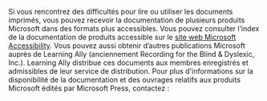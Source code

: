 Si vous rencontrez des difficultés pour lire ou utiliser les documents imprimés, vous pouvez recevoir la documentation de plusieurs produits Microsoft dans des formats plus accessibles. Vous pouvez consulter l’index de la documentation de produits accessible sur le [site web Microsoft Accessibility](http://go.microsoft.com/fwlink/?LinkId=8431). Vous pouvez aussi obtenir d’autres publications Microsoft auprès de Learning Ally (anciennement Recording for the Blind &amp; Dyslexic, Inc.). Learning Ally distribue ces documents aux membres enregistrés et admissibles de leur service de distribution. Pour plus d'informations sur la disponibilité de la documentation et des ouvrages relatifs aux produits Microsoft édités par Microsoft Press, contactez :
